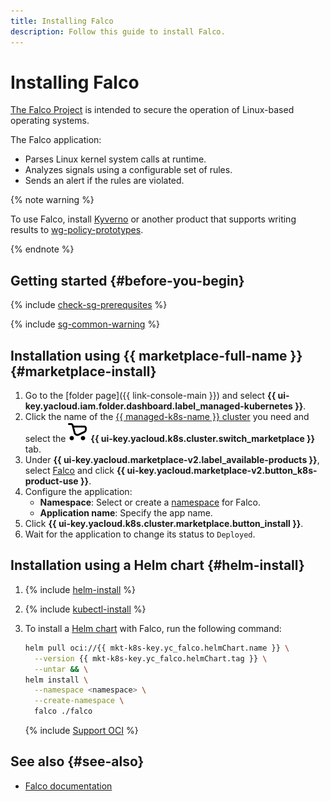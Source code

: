 ```yaml
---
title: Installing Falco
description: Follow this guide to install Falco.
---
```


# Installing Falco


[The Falco Project](https://falco.org/) is intended to secure the operation of Linux-based operating systems.

The Falco application:
* Parses Linux kernel system calls at runtime.
* Analyzes signals using a configurable set of rules.
* Sends an alert if the rules are violated.

{% note warning %}

To use Falco, install [Kyverno](/marketplace/products/yc/kyverno) or another product that supports writing results to [wg-policy-prototypes](https://github.com/kubernetes-sigs/wg-policy-prototypes/blob/master/policy-report/README.md).

{% endnote %}

## Getting started {#before-you-begin}

{% include [check-sg-prerequsites](../../../_includes/managed-kubernetes/security-groups/check-sg-prerequsites-lvl3.md) %}

{% include [sg-common-warning](../../../_includes/managed-kubernetes/security-groups/sg-common-warning.md) %}

## Installation using {{ marketplace-full-name }} {#marketplace-install}

1. Go to the [folder page]({{ link-console-main }}) and select **{{ ui-key.yacloud.iam.folder.dashboard.label_managed-kubernetes }}**.
1. Click the name of the [{{ managed-k8s-name }} cluster](../../concepts/index.md#kubernetes-cluster) you need and select the ![image](../../../_assets/console-icons/shopping-cart.svg) **{{ ui-key.yacloud.k8s.cluster.switch_marketplace }}** tab.
1. Under **{{ ui-key.yacloud.marketplace-v2.label_available-products }}**, select [Falco](/marketplace/products/yc/falco) and click **{{ ui-key.yacloud.marketplace-v2.button_k8s-product-use }}**.
1. Configure the application:
   * **Namespace**: Select or create a [namespace](../../concepts/index.md#namespace) for Falco.
   * **Application name**: Specify the app name.
1. Click **{{ ui-key.yacloud.k8s.cluster.marketplace.button_install }}**.
1. Wait for the application to change its status to `Deployed`.

## Installation using a Helm chart {#helm-install}

1. {% include [helm-install](../../../_includes/managed-kubernetes/helm-install.md) %}

1. {% include [kubectl-install](../../../_includes/managed-kubernetes/kubectl-install.md) %}

1. To install a [Helm chart](https://helm.sh/docs/topics/charts/) with Falco, run the following command:

   ```bash
   helm pull oci://{{ mkt-k8s-key.yc_falco.helmChart.name }} \
     --version {{ mkt-k8s-key.yc_falco.helmChart.tag }} \
     --untar && \
   helm install \
     --namespace <namespace> \
     --create-namespace \
     falco ./falco
   ```

   {% include [Support OCI](../../../_includes/managed-kubernetes/note-helm-experimental-oci.md) %}

## See also {#see-also}

* [Falco documentation](https://falco.org/docs/)
